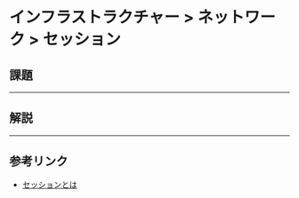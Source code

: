 # インフラストラクチャー > ネットワーク > セッション

## 課題

---

## 解説


---

## 参考リンク

- [セッションとは](http://web-tan.forum.impressrd.jp/g/%E3%82%BB%E3%83%83%E3%82%B7%E3%83%A7%E3%83%B3)